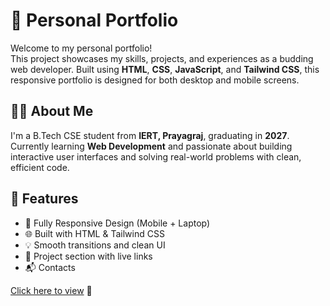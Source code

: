 # 💼 Personal Portfolio

Welcome to my personal portfolio!  
This project showcases my skills, projects, and experiences as a budding web developer. Built using **HTML**, **CSS**, **JavaScript**, and **Tailwind CSS**, this responsive portfolio is designed for both desktop and mobile screens.

## 🧑‍💻 About Me

I'm a B.Tech CSE student from **IERT, Prayagraj**, graduating in **2027**.  
Currently learning **Web Development** and passionate about building interactive user interfaces and solving real-world problems with clean, efficient code.

## 🚀 Features

- 📱 Fully Responsive Design (Mobile + Laptop)
- 🌐 Built with HTML & Tailwind CSS
- 💡 Smooth transitions and clean UI
- 📁 Project section with live links
- 📬 Contacts

[Click here to view](https://portfolioofabdulraman.netlify.app/) 🔗 

